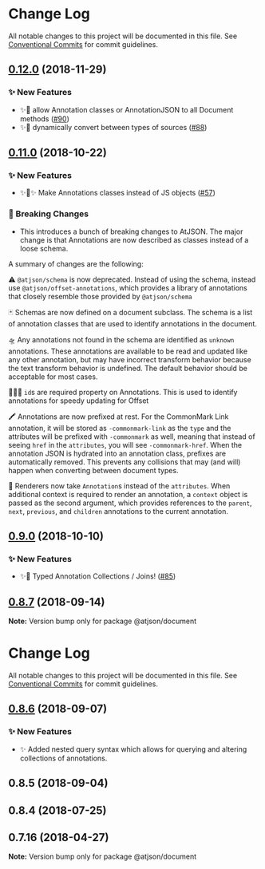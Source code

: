 # Change Log

All notable changes to this project will be documented in this file.
See [Conventional Commits](https://conventionalcommits.org) for commit guidelines.

## [0.12.0](https://github.com/CondeNast-Copilot/atjson/compare/@atjson/document@0.11.0...@atjson/document@0.12.0) (2018-11-29)


### ✨ New Features

* ✨🔮 allow Annotation classes or AnnotationJSON to all Document methods ([#90](https://github.com/CondeNast-Copilot/atjson/issues/90))
* ✨📡 dynamically convert between types of sources ([#88](https://github.com/CondeNast-Copilot/atjson/issues/88))



## [0.11.0](https://github.com/CondeNast-Copilot/atjson/compare/@atjson/document@0.9.0...@atjson/document@0.11.0) (2018-10-22)


### ✨ New Features

* ✨👑✨ Make Annotations classes instead of JS objects ([#57](https://github.com/CondeNast-Copilot/atjson/issues/57))


### 🚨 Breaking Changes

* This introduces a bunch of breaking changes to AtJSON. The major change is that Annotations are now described as classes instead of a loose schema.

A summary of changes are the following:

⚠️ `@atjson/schema` is now deprecated. Instead of using the schema, instead use `@atjson/offset-annotations`, which provides a library of annotations that closely resemble those provided by  `@atjson/schema`

🃏 Schemas are now defined on a document subclass. The schema is a list of annotation classes that are used to identify annotations in the document.

🛸 Any annotations not found in the schema are identified as `unknown` annotations. These annotations are available to be read and updated like any other annotation, but may have incorrect transform behavior because the text transform behavior  is undefined. The default behavior should be acceptable for most cases.

🕵🏾‍♀️ `id`s are required property on Annotations. This is used to identify annotations for speedy updating for Offset

🖍 Annotations are now prefixed at rest. For the CommonMark Link annotation, it will be stored as `-commonmark-link` as the `type` and the attributes will be prefixed with `-commonmark` as well, meaning that instead of seeing `href` in the `attributes`, you will see `-commonmark-href`. When the annotation JSON is hydrated into an annotation class, prefixes are automatically removed. This prevents any collisions that may (and will) happen when converting between document types.

🎨 Renderers now take `Annotation`s instead of the `attributes`.  When additional context is required to render an annotation, a `context` object is passed as the second argument, which provides references to the `parent`, `next`, `previous`, and `children` annotations to the current annotation.


## [0.9.0](https://github.com/CondeNast-Copilot/atjson/compare/@atjson/document@0.8.7...@atjson/document@0.9.0) (2018-10-10)


### ✨ New Features

* ✨🤠 Typed Annotation Collections / Joins! ([#85](https://github.com/CondeNast-Copilot/atjson/issues/85))



## [0.8.7](https://github.com/CondeNast-Copilot/atjson/compare/@atjson/document@0.8.6...@atjson/document@0.8.7) (2018-09-14)

**Note:** Version bump only for package @atjson/document





# Change Log

All notable changes to this project will be documented in this file.
See [Conventional Commits](https://conventionalcommits.org) for commit guidelines.

## [0.8.6](https://github.com/CondeNast-Copilot/atjson/compare/@atjson/document@0.8.5...@atjson/document@0.8.6) (2018-09-07)

### ✨ New Features

* ✨ Added nested query syntax which allows for querying and altering collections of annotations.

## 0.8.5 (2018-09-04)

## 0.8.4 (2018-07-25)

## 0.7.16 (2018-04-27)

**Note:** Version bump only for package @atjson/document
